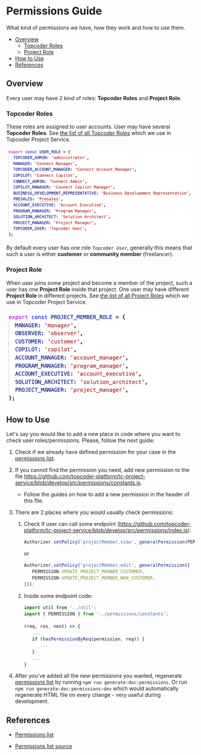 # Permissions Guide

What kind of permissions we have, how they work and how to use them.

- [Overview](#overview)
  - [Topcoder Roles](#topcoder-roles)
  - [Project Role](#project-role)
- [How to Use](#how-to-use)
- [References](#references)

## Overview

Every user may have 2 kind of roles: **Topcoder Roles** and **Project Role**.

### Topcoder Roles

These roles are assigned to user accounts. User may have several **Topcoder Roles**. See [the list of all Topcoder Roles](https://github.com/topcoder-platform/tc-project-service/blob/develop/src/constants.js#L55-L69) which we use in Topcoder Project Service.

<img src="./images/topcoder-roles.png" width="689">

By default every user has one role `Topcoder User`, generally this means that such a user is either **customer** or **community member** (freelancer).

### Project Role

When user joins some project and become a member of the project, such a user has one **Project Role** inside that project. One user may have different **Project Role** in different projects. See [the list of all Project Roles](https://github.com/topcoder-platform/tc-project-service/blob/develop/src/constants.js#L23-L33) which we use in Topcoder Project Service.

<img src="./images/project-roles.png" width="411">

## How to Use

Let's say you would like to add a new place in code where you want to check user roles/permissions. Please, follow the next guide:

1. Check if we already have defined permission for your case in the [permissions list](https://htmlpreview.github.io/?https://github.com/topcoder-platform/tc-project-service/blob/develop/docs/permissions.html).

2. If you cannot find the permission you need, add new permission to the file https://github.com/topcoder-platform/tc-project-service/blob/develop/src/permissions/constants.js.

   - Follow the guides on how to add a new permission in the header of this file.

3. There are 2 places where you would usually check permissions:
   1. Check if user can call some endpoint (https://github.com/topcoder-platform/tc-project-service/blob/develop/src/permissions/index.js):

      ```js
      Authorizer.setPolicy('projectMember.view', generalPermission(PERMISSION.READ_PROJECT_MEMBER));
      ```

      or

      ```js
      Authorizer.setPolicy('projectMember.edit', generalPermission([
         PERMISSION.UPDATE_PROJECT_MEMBER_CUSTOMER,
         PERMISSION.UPDATE_PROJECT_MEMBER_NON_CUSTOMER,
      ]));
      ```

   2. Inside some endpoint code:

      ```js
      import util from '../util';
      import { PERMISSION } from '../permissions/constants';

      (req, res, next) => {
         ...
         if (hasPermissionByReq(permission, req)) {
            ...
         }
         ...
      }
      ```

4. After you've added all the new permissions you wanted, regenerate [permissions list](https://htmlpreview.github.io/?https://github.com/topcoder-platform/tc-project-service/blob/develop/docs/permissions.html) by running `npm run generate:doc:permissions`. Or run `npm run generate:doc:permissions:dev` which would automatically regenerate HTML file on every change - very useful during development.

## References

- [Permissions list](https://htmlpreview.github.io/?https://github.com/topcoder-platform/tc-project-service/blob/develop/docs/permissions.html)

- [Permissions list source](https://github.com/topcoder-platform/tc-project-service/blob/develop/src/permissions/constants.js)

